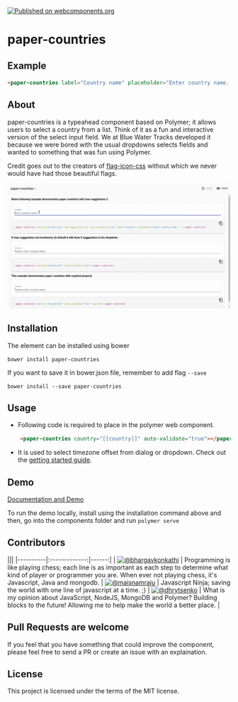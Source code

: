 [![Published on webcomponents.org](https://img.shields.io/badge/webcomponents.org-published-blue.svg)](https://www.webcomponents.org/element/bluewatertracks/paper-countries)

# paper-countries

## Example 

<!--
```
<custom-element-demo>
    <template>
      <script src="../webcomponentsjs/webcomponents-lite.js"></script>
      <link rel="import" href="paper-countries.html">
      <style>
        paper-countries {
           height: 200px;
        }
      </style>
      <next-code-block></next-code-block>
    </template>
</custom-element-demo>
```
 -->
 
```html
<paper-countries label="Country name" placeholder="Enter country name..."></paper-countries>
```

## About
 paper-countries is a typeahead component based on Polymer; it allows users to select a country from a list. Think of it as a fun and interactive version of the select input field. We at Blue Water Tracks developed it because we were bored with the usual dropdowns selects fields and wanted to something that was fun using Polymer.

 Credit goes out to the creators of [flag-icon-css](https://github.com/lipis/flag-icon-css) without which we never would have had those beautiful flags.

![paper-countries](paper-countries.gif)

## Installation

The element can be installed using bower

    bower install paper-countries

If you want to save it in bower.json file, remember to add flag `--save`

	bower install --save paper-countries

## Usage

- Following code is required to place in the polymer web component.
```html
	<paper-countries country="[[country]]" auto-validate="true"></paper-countries>
```		
- It is used to select timezone offset from dialog or dropdown.
Check out the [getting started guide](http://bluewatertracks.github.io/paper-contries/components/paper-countries).

## Demo

[Documentation and Demo](http://bluewatertracks.github.io/paper-countries/components/paper-countries/)

To run the demo locally, install using the installation command above and  then, go into the components folder and run ```polymer serve```    

## Contributors

|||
|----------|:-------------:|------:|
| [![@bhargavkonkathi](https://avatars2.githubusercontent.com/u/24550636?v=3&u=ddd3f64f6888100d6eebd283768b61dabc6f495d&s=80)](https://github.com/bhargavkonkathi) |  Programming is like playing chess; each line is as important as each step to determine what kind of player or programmer you are. When ever not playing chess, it's Javascript, Java and mongodb.
| [![@maisnamraju](https://avatars2.githubusercontent.com/u/2786378?v=3&s=80)](https://github.com/maisnamraju) |  Javascript Ninja; saving the world with one line of javascript at a time. ;) 
| [![@dhrytsenko](https://avatars0.githubusercontent.com/u/12988041?v=3&s=80)](https://github.com/dhrytsenko) | What is my opinion about JavaScript, NodeJS, MongoDB and Polymer? Building blocks to the future! Allowing me to help make the world a better place.
|

## Pull Requests are welcome
If you feel that you have something that could improve the component, please feel free to send a PR or create an issue with an explaination.

## License

This project is licensed under the terms of the MIT license.
